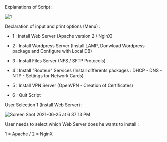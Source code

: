 Explanations of Script : 

![1](https://user-images.githubusercontent.com/86099683/123456966-bcfe3180-d5e3-11eb-8544-0c2f745ea899.png)

Declaration of input and print options (Menu) :

- 1 : Install Web Server (Apache version 2 / NginX)

- 2 : Install Wordpress Server (Install LAMP, Donwload Wordpress package and Configure with Local DB)

- 3 : Install Files Server (NFS / SFTP Protocols)

- 4 : Install "Routeur" Services (Install differents packages : DHCP - DNS - NTP - Settings for Network Cards)

- 5 : Install VPN Server (OpenVPN - Creation of Certificates)

- 6 : Quit Script



User Selection 1 (Install Web Server) :

![Screen Shot 2021-06-25 at 6 37 13 PM](https://user-images.githubusercontent.com/86099683/123457733-82e15f80-d5e4-11eb-800c-359f672d1cd7.png)


User needs to select which Web Server does he wants to install : 

1 = Apache   /   2 = NginX
